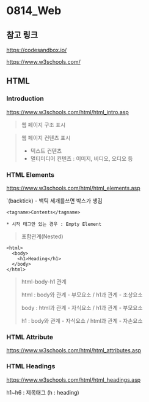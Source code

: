 # 0814_Web

## 참고 링크

https://codesandbox.io/

https://www.w3schools.com/

## HTML

### Introduction

https://www.w3schools.com/html/html_intro.asp

> 웹 페이지 구조 표시

> 웹 페이지 컨텐츠 표시
> - 텍스트 컨텐츠
> - 멀티미디어 컨텐츠 : 이미지, 비디오, 오디오 등

### HTML Elements

https://www.w3schools.com/html/html_elements.asp

`(backtick) - 백틱 세개를쓰면 박스가 생김
```
<tagname>Contents</tagname>

* 시작 태그만 있는 경우 : Empty Element
```

> 포함관계(Nested)
```
<html>
  <body>
    <h1>Heading</h1>
  </body>
</html>
```

> html-body-h1 관계
> 
> html : body와 관계 - 부모요소 / h1과 관계 - 조상요소
> 
> body : html과 관계 - 자식요소 / h1과 관계 - 부모요소
> 
> h1 : body와 관계 - 자식요소 / html과 관계 - 자손요소

### HTML Attribute

https://www.w3schools.com/html/html_attributes.asp

### HTML Headings

https://www.w3schools.com/html/html_headings.asp

h1~h6 : 제목태그 (h : heading)


